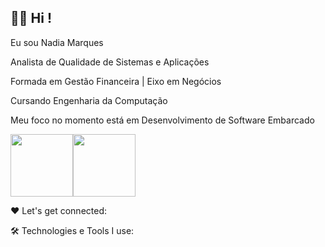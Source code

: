 ## 👩‍💻 Hi !

Eu sou Nadia Marques

Analista de Qualidade de Sistemas e Aplicações

Formada em Gestão Financeira | Eixo em Negócios

Cursando Engenharia da Computação 

Meu foco no momento está em Desenvolvimento de Software Embarcado

<img height="100em" src="https://github-readme-stats.vercel.app/api?username=nadia-marques&show_icons=true&theme=synthwave"/><img height="100em" src="https://github-readme-stats.vercel.app/api/top-langs/?username=nadia-marques&layout=compact&theme=synthwave"/>


 

❤️ Let's get connected:



🛠️ Technologies e Tools I use:


<!--
**Nadia-Marques/Nadia-Marques** is a ✨ _special_ ✨ repository because its `README.md` (this file) appears on your GitHub profile.

Here are some ideas to get you started:

- 🔭 I’m currently working on ...
- 🌱 I’m currently learning ...
- 👯 I’m looking to collaborate on ...
- 🤔 I’m looking for help with ...
- 💬 Ask me about ...
- 📫 How to reach me: ...
- 😄 Pronouns: ...
- ⚡ Fun fact: ...
-->

